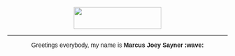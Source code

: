 <!DOCTYPE html>
<head>
<center>
   <p align="center"> <img src="https://see.fontimg.com/api/renderfont4/EaLge/eyJyIjoiZnMiLCJoIjo0NCwidyI6MTI1MCwiZnMiOjM1LCJmZ2MiOiIjMTg0NkU1IiwiYmdjIjoiI0ZGRkZGRiIsInQiOjF9/SGVsbG8gdGhlcmUh/matcha.png" height="50" ; width="200"> </p>

<hr>

<p align="center" ; style="margin:0"><font style="font-family:Arial, Helvetica, sans-serif">Greetings everybody, my name is <b>Marcus Joey Sayner :wave:</b></font></p>
</head>

